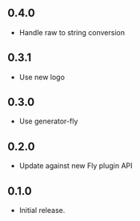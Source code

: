 ## 0.4.0

- Handle raw to string conversion

## 0.3.1

- Use new logo

## 0.3.0

- Use generator-fly

## 0.2.0

- Update against new Fly plugin API

## 0.1.0

- Initial release.

